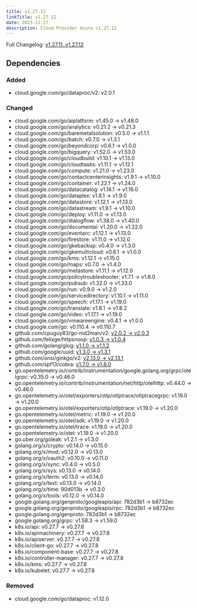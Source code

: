 ```yaml
---
title: v1.27.12
linkTitle: v1.27.12
date: 2023-11-27
description: Cloud Provider Azure v1.27.12
---
```

Full Changelog: [v1.27.11..v1.27.12](https://github.com/kubernetes-sigs/cloud-provider-azure/compare/v1.27.11...v1.27.12)



## Dependencies

### Added
- cloud.google.com/go/dataproc/v2: v2.0.1

### Changed
- cloud.google.com/go/aiplatform: v1.45.0 → v1.48.0
- cloud.google.com/go/analytics: v0.21.2 → v0.21.3
- cloud.google.com/go/baremetalsolution: v0.5.0 → v1.1.1
- cloud.google.com/go/batch: v0.7.0 → v1.3.1
- cloud.google.com/go/beyondcorp: v0.6.1 → v1.0.0
- cloud.google.com/go/bigquery: v1.52.0 → v1.53.0
- cloud.google.com/go/cloudbuild: v1.10.1 → v1.13.0
- cloud.google.com/go/cloudtasks: v1.11.1 → v1.12.1
- cloud.google.com/go/compute: v1.21.0 → v1.23.0
- cloud.google.com/go/contactcenterinsights: v1.9.1 → v1.10.0
- cloud.google.com/go/container: v1.22.1 → v1.24.0
- cloud.google.com/go/datacatalog: v1.14.1 → v1.16.0
- cloud.google.com/go/dataplex: v1.8.1 → v1.9.0
- cloud.google.com/go/datastore: v1.12.1 → v1.13.0
- cloud.google.com/go/datastream: v1.9.1 → v1.10.0
- cloud.google.com/go/deploy: v1.11.0 → v1.13.0
- cloud.google.com/go/dialogflow: v1.38.0 → v1.40.0
- cloud.google.com/go/documentai: v1.20.0 → v1.22.0
- cloud.google.com/go/eventarc: v1.12.1 → v1.13.0
- cloud.google.com/go/firestore: v1.11.0 → v1.12.0
- cloud.google.com/go/gkebackup: v0.4.0 → v1.3.0
- cloud.google.com/go/gkemulticloud: v0.6.1 → v1.0.0
- cloud.google.com/go/kms: v1.12.1 → v1.15.0
- cloud.google.com/go/maps: v0.7.0 → v1.4.0
- cloud.google.com/go/metastore: v1.11.1 → v1.12.0
- cloud.google.com/go/policytroubleshooter: v1.7.1 → v1.8.0
- cloud.google.com/go/pubsub: v1.32.0 → v1.33.0
- cloud.google.com/go/run: v0.9.0 → v1.2.0
- cloud.google.com/go/servicedirectory: v1.10.1 → v1.11.0
- cloud.google.com/go/speech: v1.17.1 → v1.19.0
- cloud.google.com/go/translate: v1.8.1 → v1.8.2
- cloud.google.com/go/video: v1.17.1 → v1.19.0
- cloud.google.com/go/vmwareengine: v0.4.1 → v1.0.0
- cloud.google.com/go: v0.110.4 → v0.110.7
- github.com/cpuguy83/go-md2man/v2: [v2.0.2 → v2.0.3](https://github.com/cpuguy83/go-md2man/v2/compare/v2.0.2...v2.0.3)
- github.com/felixge/httpsnoop: [v1.0.3 → v1.0.4](https://github.com/felixge/httpsnoop/compare/v1.0.3...v1.0.4)
- github.com/golang/glog: [v1.1.0 → v1.1.2](https://github.com/golang/glog/compare/v1.1.0...v1.1.2)
- github.com/google/uuid: [v1.3.0 → v1.3.1](https://github.com/google/uuid/compare/v1.3.0...v1.3.1)
- github.com/onsi/ginkgo/v2: [v2.13.0 → v2.13.1](https://github.com/onsi/ginkgo/v2/compare/v2.13.0...v2.13.1)
- github.com/spf13/cobra: [v1.7.0 → v1.8.0](https://github.com/spf13/cobra/compare/v1.7.0...v1.8.0)
- go.opentelemetry.io/contrib/instrumentation/google.golang.org/grpc/otelgrpc: v0.35.0 → v0.46.0
- go.opentelemetry.io/contrib/instrumentation/net/http/otelhttp: v0.44.0 → v0.46.0
- go.opentelemetry.io/otel/exporters/otlp/otlptrace/otlptracegrpc: v1.19.0 → v1.20.0
- go.opentelemetry.io/otel/exporters/otlp/otlptrace: v1.19.0 → v1.20.0
- go.opentelemetry.io/otel/metric: v1.19.0 → v1.20.0
- go.opentelemetry.io/otel/sdk: v1.19.0 → v1.20.0
- go.opentelemetry.io/otel/trace: v1.19.0 → v1.20.0
- go.opentelemetry.io/otel: v1.19.0 → v1.20.0
- go.uber.org/goleak: v1.2.1 → v1.3.0
- golang.org/x/crypto: v0.14.0 → v0.15.0
- golang.org/x/mod: v0.12.0 → v0.13.0
- golang.org/x/oauth2: v0.10.0 → v0.11.0
- golang.org/x/sync: v0.4.0 → v0.5.0
- golang.org/x/sys: v0.13.0 → v0.14.0
- golang.org/x/term: v0.13.0 → v0.14.0
- golang.org/x/text: v0.13.0 → v0.14.0
- golang.org/x/time: 90d013b → v0.3.0
- golang.org/x/tools: v0.12.0 → v0.14.0
- google.golang.org/genproto/googleapis/api: 782d3b1 → b8732ec
- google.golang.org/genproto/googleapis/rpc: 782d3b1 → b8732ec
- google.golang.org/genproto: 782d3b1 → b8732ec
- google.golang.org/grpc: v1.58.3 → v1.59.0
- k8s.io/api: v0.27.7 → v0.27.8
- k8s.io/apimachinery: v0.27.7 → v0.27.8
- k8s.io/apiserver: v0.27.7 → v0.27.8
- k8s.io/client-go: v0.27.7 → v0.27.8
- k8s.io/component-base: v0.27.7 → v0.27.8
- k8s.io/controller-manager: v0.27.7 → v0.27.8
- k8s.io/kms: v0.27.7 → v0.27.8
- k8s.io/kubelet: v0.27.7 → v0.27.8

### Removed
- cloud.google.com/go/dataproc: v1.12.0
